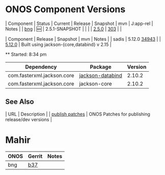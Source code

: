 ONOS Component Versions
=======================

| Component | Status | Current | Release | Snapshot | mvn | J:app-rel | Notes |
| [bng](https://gerrit.opencord.org/plugins/gitiles/bng) | :new: | 2.5.1-SNAPSHOT | | | | [2.5.0](https://mvnrepository.com/artifact/org.opencord/bng) | [303](https://jenkins.opencord.org/job/onos-app-release/303/console) | |



    
| Component | Release | Snapshot | mvn | Notes |
| sadis     | 5.12.0 [34943](https://gerrit.opencord.orgc/sadis/+/34943) | | [5.12.0](https://mvnrepository.com/artifact/org.opencord/sadis) | Built using jackson-{core,databind} v 2.15 |

** Started: 8:34 pm

| Dependency | Package | Version |
| ---------- | ------- | --------|
| com.fasterxml.jackson.core | [jackson-databind](https://gerrit.opncord.org/plugins/gitiles/sadis/+/refs/heads/master/app/pom.xml#90) | 2.10.2 |     
| com.fasterxml.jackson.core | jackson-core             | 2.10.2 |     

## See Also

| URL | Description |
| [publish patches](https://gerrit.opencord.org/q/owner:do-not-reply%2540opennetworking.org) | ONOS Patches for publishing release/dev versions |


Mahir
=====

| ONOS | Gerrit | Notes |
| ---- | ------ | ----- |
| bng  | [b37](https://gerrit.opencord.org/c/bng/+/34990/1/pom.xml#b37) | |